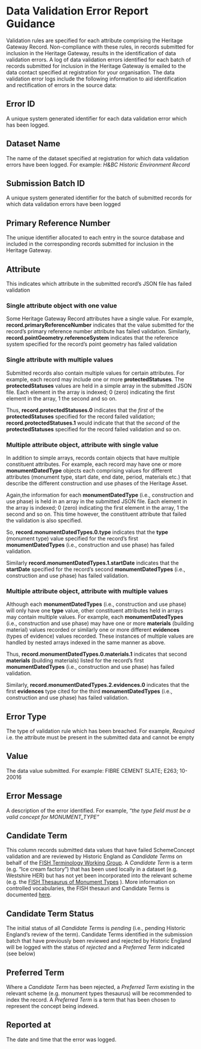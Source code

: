 # Data Validation Error Report Guidance

Validation rules are specified for each attribute comprising the Heritage Gateway Record. Non-compliance with these rules, in records submitted for inclusion in the Heritage Gateway, results in the identification of data validation errors.
A log of data validation errors identified for each batch of records submitted for inclusion in the Heritage Gateway is emailed to the data contact specified at registration for your organisation.
The data validation error logs include the following information to aid identification and rectification of errors in the source data:

## Error ID
A unique system generated identifier for each data validation error which has been logged.

## Dataset Name
The name of the dataset specified at registration for which data validation errors have been logged. For example: *H&BC Historic Environment Record*

## Submission Batch ID
A unique system generated identifier for the batch of submitted records for which data validation errors have been logged

## Primary Reference Number
The unique identifier allocated to each entry in the source database and included in the corresponding records submitted for inclusion in the Heritage Gateway.

## Attribute
This indicates which attribute in the submitted record’s JSON file has failed validation 

### Single attribute object with one value
Some Heritage Gateway Record attributes have a single value.
For example, **record.primaryReferenceNumber** indicates that the value submitted for the record’s primary reference number attribute  has failed validation.
Similarly, **record.pointGeometry.referenceSystem** indicates that the reference system specified for the record’s point geometry has failed validation

### Single attribute with multiple values
Submitted records also contain multiple values for certain attributes. 
For example, each record may include one or more **protectedStatuses**. The **protectedStatuses** values are held in a simple array in the submitted JSON file. Each element in the array is indexed; 0 (zero) indicating the first element in the array, 1 the second and so on.

Thus, **record.protectedStatuses.0** indicates that the *first* of the **protectedStatuses** specified for the record failed validation; **record.protectedStatuses.1** would indicate that that the *second* of the **protectedStatuses** specified for the record failed validation and so on.

### Multiple attribute object, attribute with single value
In addition to simple arrays, records contain objects that have multiple constituent attributes. For example, each record may have one or more **monumentDatedType** objects each comprising values for different attributes (monument type, start date, end date, period, materials etc.) that describe the different construction and use phases of the Heritage Asset.

Again,the information for each **monumentDatedType** (i.e., construction and use phase) is held in an array in the submitted JSON file. Each element in the array is indexed; 0 (zero) indicating the first element in the array, 1 the second and so on. This time however, the constituent attribute that failed the validation is also specified. 

So, **record.monumentDatedTypes.0.type** indicates that the **type** (monument type) value specified for the record’s first **monumentDatedTypes** (i.e., construction and use phase) has failed validation.

Similarly **record.monumentDatedTypes.1.startDate** indicates that the **startDate** specified for the record’s second **monumentDatedTypes** (i.e., construction and use phase) has failed validation.

### Multiple attribute object, attribute with multiple values

Although each **monumentDatedTypes** (i.e., construction and use phase) will only have one **type** value, other constituent attributes held in arrays may contain multiple values. For example, each **monumentDatedTypes** (i.e., construction and use phase) may have one or more **materials** (building material) values recorded or similarly one or more different **evidences** (types of evidence) values recorded. These instances of multiple values are handled by nested arrays indexed in the same manner as above.

Thus, **record.monumentDatedTypes.0.materials.1** indicates that second **materials** (building materials) listed for the record’s first **monumentDatedTypes** (i.e., construction and use phase) has failed validation.

Similarly, **record.monumentDatedTypes.2.evidences.0** indicates that the first **evidences** type cited for the third **monumentDatedTypes** (i.e., construction and use phase) has failed validation.

## Error Type
The type of validation rule which has been breached. For example, *Required* i.e. the attribute must be present in the submitted data and cannot be empty

## Value
The data value submitted. For example: FIBRE CEMENT SLATE; E263; 10-20016 

## Error Message
A description of the error identified. For example, *“the type field must be a valid concept for MONUMENT_TYPE”*

## Candidate Term
This column records submitted data values that have failed SchemeConcept validation and are reviewed by Historic England as *Candidate Terms* on behalf of the [FISH Terminology Working Group](https://heritage-standards.org.uk/working-groups/). A *Candidate Term* is a term (e.g. “Ice cream factory”) that has been used locally in a dataset (e.g. Westshire HER) but has not yet been incorporated into the relevant scheme (e.g. the [FISH Thesaurus of Monument Types](https://heritagedata.org/live/schemes/eh_tmt2.html) ). More information on controlled vocabularies, the FISH thesauri and Candidate Terms is documented [here](https://heritage-standards.org.uk/terminology/).

## Candidate Term Status
The initial status of all *Candidate Terms* is *pending* (i.e., pending Historic England’s review of the term). Candidate Terms identified in the submission batch that have previously been reviewed and rejected by Historic England will be logged with the status of *rejected* and a *Preferred Term* indicated (see below)

## Preferred Term
Where a *Candidate Term* has been rejected, a *Preferred Term* existing in the relevant scheme (e.g. monument types thesaurus) will be recommended to index the record. A *Preferred Term* is a term that has been chosen to represent the concept being indexed. 

## Reported at
The date and time that the error was logged.
